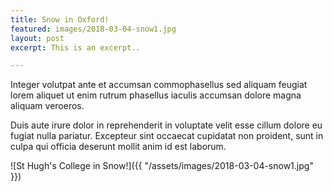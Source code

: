 ```yaml
---
title: Snow in Oxford! 
featured: images/2018-03-04-snow1.jpg
layout: post
excerpt: This is an excerpt..

---
```


<p>Integer volutpat ante et accumsan commophasellus sed aliquam feugiat lorem aliquet ut enim rutrum phasellus iaculis accumsan dolore magna aliquam veroeros.</p>
<p>Duis aute irure dolor in reprehenderit in voluptate velit esse cillum dolore eu fugiat nulla pariatur. Excepteur sint occaecat cupidatat non proident, sunt in culpa qui officia deserunt mollit anim id est laborum.</p>
![St Hugh's College in Snow!]({{ "/assets/images/2018-03-04-snow1.jpg" }})
